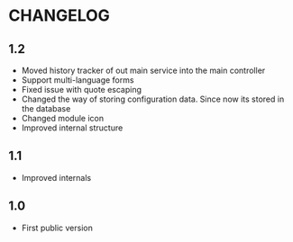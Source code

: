CHANGELOG
=========

1.2
---

 * Moved history tracker of out main service into the main controller
 * Support multi-language forms
 * Fixed issue with quote escaping
 * Changed the way of storing configuration data. Since now its stored in the database
 * Changed module icon
 * Improved internal structure

1.1
---

 * Improved internals

1.0
---

 * First public version